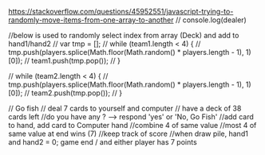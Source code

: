 https://stackoverflow.com/questions/45952551/javascript-trying-to-randomly-move-items-from-one-array-to-another
// console.log(dealer)

//below is used to randomly select index from array (Deck) and add to hand1/hand2
// var tmp = [];
// while (team1.length < 4) {
//   tmp.push(players.splice(Math.floor(Math.random() * players.length - 1), 1)[0]);
//   team1.push(tmp.pop());
// }

// while (team2.length < 4) {
//   tmp.push(players.splice(Math.floor(Math.random() * players.length - 1), 1)[0]);
//   team2.push(tmp.pop());
// }


// Go fish
// deal 7 cards to yourself and computer
// have a deck of 38 cards left
//do you have any <insert suit>? --> respond 'yes' or 'No, Go Fish'
//add card to hand, add card to Computer hand
//combine 4 of same value
//most 4 of same value at end wins (7)
//keep track of score
//when draw pile, hand1 and hand2 = 0; game end / and either player has 7 points

